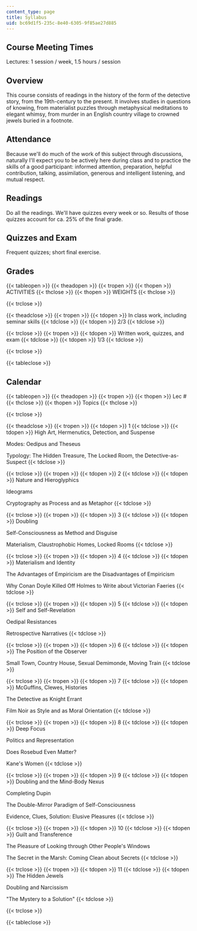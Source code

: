 ```yaml
---
content_type: page
title: Syllabus
uid: bc69d1f5-235c-8e40-6305-9f85ae27d885
---
```


Course Meeting Times
--------------------

Lectures: 1 session / week, 1.5 hours / session

Overview
--------

This course consists of readings in the history of the form of the detective story, from the 19th-century to the present. It involves studies in questions of knowing, from materialist puzzles through metaphysical meditations to elegant whimsy, from murder in an English country village to crowned jewels buried in a footnote.

Attendance
----------

Because we'll do much of the work of this subject through discussions, naturally I'll expect you to be actively here during class and to practice the skills of a good participant: informed attention, preparation, helpful contribution, talking, assimilation, generous and intelligent listening, and mutual respect.

Readings
--------

Do all the readings. We'll have quizzes every week or so. Results of those quizzes account for ca. 25% of the final grade.

Quizzes and Exam
----------------

Frequent quizzes; short final exercise.

Grades
------

{{< tableopen >}}
{{< theadopen >}}
{{< tropen >}}
{{< thopen >}}
ACTIVITIES
{{< thclose >}}
{{< thopen >}}
WEIGHTS
{{< thclose >}}

{{< trclose >}}

{{< theadclose >}}
{{< tropen >}}
{{< tdopen >}}
In class work, including seminar skills
{{< tdclose >}}
{{< tdopen >}}
2/3
{{< tdclose >}}

{{< trclose >}}
{{< tropen >}}
{{< tdopen >}}
Written work, quizzes, and exam
{{< tdclose >}}
{{< tdopen >}}
1/3
{{< tdclose >}}

{{< trclose >}}

{{< tableclose >}}

Calendar
--------

{{< tableopen >}}
{{< theadopen >}}
{{< tropen >}}
{{< thopen >}}
Lec #
{{< thclose >}}
{{< thopen >}}
Topics
{{< thclose >}}

{{< trclose >}}

{{< theadclose >}}
{{< tropen >}}
{{< tdopen >}}
1
{{< tdclose >}}
{{< tdopen >}}
High Art, Hermenutics, Detection, and Suspense  
  
Modes: Oedipus and Theseus  
  
Typology: The Hidden Treasure, The Locked Room, the Detective-as-Suspect
{{< tdclose >}}

{{< trclose >}}
{{< tropen >}}
{{< tdopen >}}
2
{{< tdclose >}}
{{< tdopen >}}
Nature and Hieroglyphics  
  
Ideograms  
  
Cryptography as Process and as Metaphor
{{< tdclose >}}

{{< trclose >}}
{{< tropen >}}
{{< tdopen >}}
3
{{< tdclose >}}
{{< tdopen >}}
Doubling  
  
Self-Consciousness as Method and Disguise  
  
Materialism, Claustrophobic Homes, Locked Rooms
{{< tdclose >}}

{{< trclose >}}
{{< tropen >}}
{{< tdopen >}}
4
{{< tdclose >}}
{{< tdopen >}}
Materialism and Identity  
  
The Advantages of Empiricism are the Disadvantages of Empiricism  
  
Why Conan Doyle Killed Off Holmes to Write about Victorian Faeries
{{< tdclose >}}

{{< trclose >}}
{{< tropen >}}
{{< tdopen >}}
5
{{< tdclose >}}
{{< tdopen >}}
Self and Self-Revelation  
  
Oedipal Resistances  
  
Retrospective Narratives
{{< tdclose >}}

{{< trclose >}}
{{< tropen >}}
{{< tdopen >}}
6
{{< tdclose >}}
{{< tdopen >}}
The Position of the Observer  
  
Small Town, Country House, Sexual Demimonde, Moving Train
{{< tdclose >}}

{{< trclose >}}
{{< tropen >}}
{{< tdopen >}}
7
{{< tdclose >}}
{{< tdopen >}}
McGuffins, Clewes, Histories  
  
The Detective as Knight Errant  
  
Film Noir as Style and as Moral Orientation
{{< tdclose >}}

{{< trclose >}}
{{< tropen >}}
{{< tdopen >}}
8
{{< tdclose >}}
{{< tdopen >}}
Deep Focus  
  
Politics and Representation  
  
Does Rosebud Even Matter?  
  
Kane's Women
{{< tdclose >}}

{{< trclose >}}
{{< tropen >}}
{{< tdopen >}}
9
{{< tdclose >}}
{{< tdopen >}}
Doubling and the Mind-Body Nexus  
  
Completing Dupin  
  
The Double-Mirror Paradigm of Self-Consciousness  
  
Evidence, Clues, Solution: Elusive Pleasures
{{< tdclose >}}

{{< trclose >}}
{{< tropen >}}
{{< tdopen >}}
10
{{< tdclose >}}
{{< tdopen >}}
Guilt and Transference  
  
The Pleasure of Looking through Other People's Windows  
  
The Secret in the Marsh: Coming Clean about Secrets
{{< tdclose >}}

{{< trclose >}}
{{< tropen >}}
{{< tdopen >}}
11
{{< tdclose >}}
{{< tdopen >}}
The Hidden Jewels  
  
Doubling and Narcissism  
  
"The Mystery to a Solution"
{{< tdclose >}}

{{< trclose >}}

{{< tableclose >}}